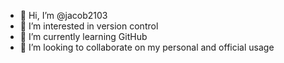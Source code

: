 - 👋 Hi, I’m @jacob2103
- 👀 I’m interested in version control
- 🌱 I’m currently learning GitHub 
- 💞️ I’m looking to collaborate on my personal and official usage

